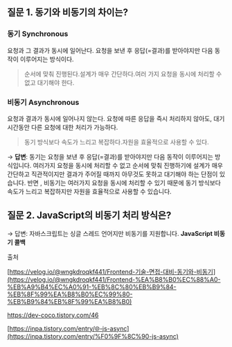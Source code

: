 ## 질문 1. **동기와 비동기의 차이는?**

### 동기 Synchronous

요청과 그 결과가 동시에 일어난다. 요청을 보낸 후 응답(=결과)를 받아야지만 다음 동작이 이루어지는 방식이다.

> 순서에 맞춰 진행된다.설계가 매우 간단하다.여러 가지 요청을 동시에 처리할 수 없고 대기해야 한다.
> 

### 비동기 Asynchronous

요청과 결과가 동시에 일어나지 않는다. 요청에 따른 응답을 즉시 처리하지 않아도, 대기 시간동안 다른 요청에 대한 처리가 가능하다.

> 동기 방식보다 속도가 느리고 복잡하다.자원을 효율적으로 사용할 수 있다.
> 

→ **답변**:  동기는  요청을 보낸 후 응답(=결과)를 받아야지만 다음 동작이 이루어지는 방식입니다.  여러가지 요청을 동시에 처리할 수 없고 순서에 맞춰 진행하기에 설계가 매우 간단하고 직관적이지만 결과가 주어질 때까지 아무것도 못하고 대기해야 하는 단점이 있습니다. 반면 , 비동기는  여러가지 요청을 동시에 처리할 수 있기 때문에 동기 방식보다 속도가 느리고 복잡하지만 자원을 효율적으로 사용할 수 있습니다. 

## 질문 2. **JavaScript의 비동기 처리 방식은?**

→ 답변: 자바스크립트는 싱글 스레드 언어지만 비동기를 지원합니다.  **JavaScript 비동기 콜백**

출처

[https://velog.io/@wngkdroqkf441/Frontend-기술-면접-대비-동기와-비동기](https://velog.io/@wngkdroqkf441/Frontend-%EA%B8%B0%EC%88%A0-%EB%A9%B4%EC%A0%91-%EB%8C%80%EB%B9%84-%EB%8F%99%EA%B8%B0%EC%99%80-%EB%B9%84%EB%8F%99%EA%B8%B0)

https://dev-coco.tistory.com/46

[https://inpa.tistory.com/entry/🌐-js-async](https://inpa.tistory.com/entry/%F0%9F%8C%90-js-async)
